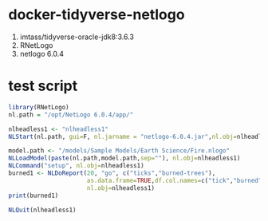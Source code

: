 # docker-tidyverse-netlogo

1. imtass/tidyverse-oracle-jdk8:3.6.3
2. RNetLogo
3. netlogo 6.0.4

# test script

```R
library(RNetLogo)
nl.path = "/opt/NetLogo 6.0.4/app/"

nlheadless1 <- "nlheadless1"
NLStart(nl.path, gui=F, nl.jarname = "netlogo-6.0.4.jar",nl.obj=nlheadless1)

model.path <- "/models/Sample Models/Earth Science/Fire.nlogo"
NLLoadModel(paste(nl.path,model.path,sep=""), nl.obj=nlheadless1)
NLCommand("setup", nl.obj=nlheadless1)
burned1 <- NLDoReport(20, "go", c("ticks","burned-trees"),
                      as.data.frame=TRUE,df.col.names=c("tick","burned"),
                      nl.obj=nlheadless1)
print(burned1)

NLQuit(nlheadless1)

```